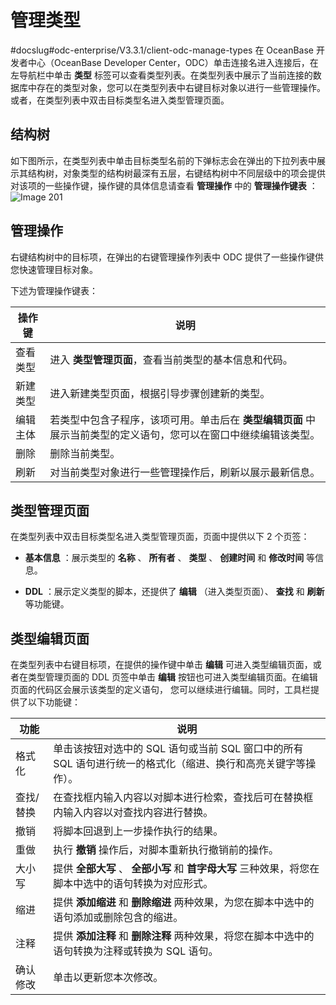 管理类型 
=========================
#docslug#odc-enterprise/V3.3.1/client-odc-manage-types
在 OceanBase 开发者中心（OceanBase Developer Center，ODC）单击连接名进入连接后，在左导航栏中单击 **类型** 标签可以查看类型列表。在类型列表中展示了当前连接的数据库中存在的类型对象，您可以在类型列表中右键目标对象以进行一些管理操作。或者，在类型列表中双击目标类型名进入类型管理页面。

结构树 
------------------------

如下图所示，在类型列表中单击目标类型名前的下弹标志会在弹出的下拉列表中展示其结构树，对象类型的结构树最深有五层，右键结构树中不同层级中的项会提供对该项的一些操作键，操作键的具体信息请查看 **管理操作** 中的 **管理操作键表** ：![Image 201](https://help-static-aliyun-doc.aliyuncs.com/assets/img/zh-CN/5431973161/p241434.png)

管理操作 
-------------------------

右键结构树中的目标项，在弹出的右键管理操作列表中 ODC 提供了一些操作键供您快速管理目标对象。

下述为管理操作键表：


| 操作键  |                                               说明                                                |
|------|-------------------------------------------------------------------------------------------------|
| 查看类型 | 进入 **类型管理页面**，查看当前类型的基本信息和代码。                         |
| 新建类型 | 进入新建类型页面，根据引导步骤创建新的类型。                                                                          |
| 编辑主体 | 若类型中包含子程序，该项可用。单击后在 **类型编辑页面** 中展示当前类型的定义语句，您可以在窗口中继续编辑该类型。 |
| 删除   | 删除当前类型。                                                                                         |
| 刷新   | 对当前类型对象进行一些管理操作后，刷新以展示最新信息。                                                                     |



类型管理页面 
---------------------------

在类型列表中双击目标类型名进入类型管理页面，页面中提供以下 2 个页签：

* **基本信息** ：展示类型的 **名称** 、 **所有者** 、 **类型** 、 **创建时间** 和 **修改时间** 等信息。

* **DDL** ：展示定义类型的脚本，还提供了 **编辑** （进入类型页面）、 **查找** 和 **刷新** 等功能键。

  




类型编辑页面 
---------------------------

在类型列表中右键目标项，在提供的操作键中单击 **编辑** 可进入类型编辑页面，或者在类型管理页面的 DDL 页签中单击 **编辑** 按钮也可进入类型编辑页面。在编辑页面的代码区会展示该类型的定义语句， 您可以继续进行编辑。同时，工具栏提供了以下功能键：


|  功能   |                               说明                               |
|-------|----------------------------------------------------------------|
| 格式化   | 单击该按钮对选中的 SQL 语句或当前 SQL 窗口中的所有 SQL 语句进行统一的格式化（缩进、换行和高亮关键字等操作）。 |
| 查找/替换 | 在查找框内输入内容以对脚本进行检索，查找后可在替换框内输入内容以对查找内容进行替换。                     |
| 撤销    | 将脚本回退到上一步操作执行的结果。                                              |
| 重做    | 执行 **撤销** 操作后，对脚本重新执行撤销前的操作。                                   |
| 大小写   | 提供 **全部大写** 、 **全部小写** 和 **首字母大写** 三种效果，将您在脚本中选中的语句转换为对应形式。    |
| 缩进    | 提供 **添加缩进** 和 **删除缩进** 两种效果，为您在脚本中选中的语句添加或删除包含的缩进。             |
| 注释    | 提供 **添加注释** 和 **删除注释** 两种效果，将您在脚本中选中的语句转换为注释或转换为 SQL 语句。       |
| 确认修改  | 单击以更新您本次修改。                                                    |


